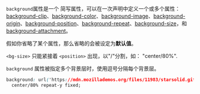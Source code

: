 `background`属性是一个 简写属性，可以在一次声明中定义一个或多个属性：[background-clip](https://developer.mozilla.org/zh-CN/docs/Web/CSS/background-clip)、[background-color](https://developer.mozilla.org/zh-CN/docs/Web/CSS/background-color)、[background-image](https://developer.mozilla.org/zh-CN/docs/Web/CSS/background-image)、[background-origin](https://developer.mozilla.org/zh-CN/docs/Web/CSS/background-origin)、[background-position](https://developer.mozilla.org/zh-CN/docs/Web/CSS/background-position)、[background-repeat](https://developer.mozilla.org/zh-CN/docs/Web/CSS/background-repeat)、[background-size](https://developer.mozilla.org/zh-CN/docs/Web/CSS/background-size)，和 [background-attachment](https://developer.mozilla.org/zh-CN/docs/Web/CSS/background-attachment)。

假如你省略了某个属性，那么省略的会被设定为**默认值**。

`<bg-size>` 只能紧接着 `<position>` 出现，以"/"分割，如： "center/80%".

`background` 属性被指定多个背景层时，使用逗号分隔每个背景层。

```css
background: url('https://mdn.mozillademos.org/files/11983/starsolid.gif') #99f
  center/80% repeat-y fixed;
```
